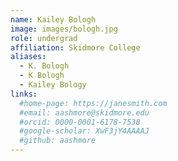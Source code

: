 ```yaml
---
name: Kailey Bologh
image: images/bologh.jpg
role: undergrad
affiliation: Skidmore College
aliases:
  - K. Bologh
  - K Bologh
  - Kailey Bology
links:
  #home-page: https://janesmith.com
  #email: aashmore@skidmore.edu
  #orcid: 0000-0001-6178-7538
  #google-scholar: XwF3jY4AAAAJ
  #github: aashmore
---
```



